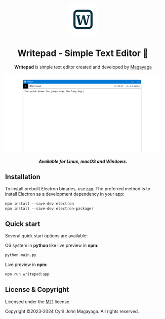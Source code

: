 <p align="center"><img src=".github/writepad.svg" alt="Writepad" width="100" height="100"></p>
<h1 align="center"> Writepad - Simple Text Editor 📜</h1>
<p align="center"><b>Writepad</b> is simple text editor created and developed by <a href="https://github.com/Magayaga">Magayaga</a></p>

![Screenshot Writepad](.github/wallpaper_writepad2.png?raw=true "Screenshot Writepad")

<h5 align="center">Available for Linux, macOS and Windows.</h5>

## Installation
To install prebuilt Electron binaries, use [`npm`](https://docs.npmjs.com/). The preferred method is to install Electron as a development dependency in your app:

```
npm install --save-dev electron
npm install --save-dev electron-packager
```

## Quick start

Several quick start options are available:

OS system in **python** like live preview in **npm**:
```python
python main.py
```
Live preview in **npm**:
```python
npm run writepad:app
```

## License & Copyright
Licensed under the [MIT](LICENSE.txt) license.

Copyright ©2023-2024 Cyril John Magayaga. All rights reserved.
